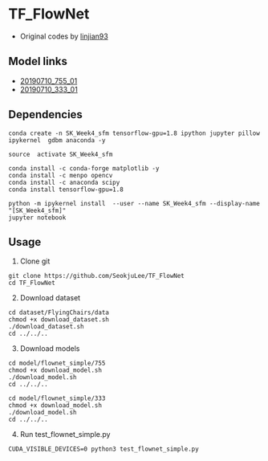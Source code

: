 # TF_FlowNet
+ Original codes by [linjian93](https://github.com/linjian93/tf-flownet)


## Model links
+ [20190710_755_01](https://drive.google.com/open?id=1Ck9BK1m9mFv5cpMudbldok7VIkiYEvbp)
+ [20190710_333_01](https://drive.google.com/open?id=1LOMNKGGCp64OqLGXoIp8n1tKVD7C_YAA)


## Dependencies
```Shell
conda create -n SK_Week4_sfm tensorflow-gpu=1.8 ipython jupyter pillow ipykernel  gdbm anaconda -y

source  activate SK_Week4_sfm

conda install -c conda-forge matplotlib -y
conda install -c menpo opencv
conda install -c anaconda scipy
conda install tensorflow-gpu=1.8

python -m ipykernel install  --user --name SK_Week4_sfm --display-name "[SK_Week4_sfm]"
jupyter notebook
```

## Usage
1) Clone git
```Shell
git clone https://github.com/SeokjuLee/TF_FlowNet
cd TF_FlowNet
```

2) Download dataset
```Shell
cd dataset/FlyingChairs/data
chmod +x download_dataset.sh
./download_dataset.sh
cd ../../..
```

3) Download models
```Shell
cd model/flownet_simple/755
chmod +x download_model.sh
./download_model.sh
cd ../../..

cd model/flownet_simple/333
chmod +x download_model.sh
./download_model.sh
cd ../../..
```

4) Run test_flownet_simple.py
```Shell
CUDA_VISIBLE_DEVICES=0 python3 test_flownet_simple.py
```



